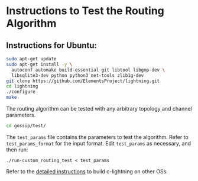 # Instructions to Test the Routing Algorithm

## Instructions for Ubuntu:
```bash
sudo apt-get update
sudo apt-get install -y \
  autoconf automake build-essential git libtool libgmp-dev \
  libsqlite3-dev python python3 net-tools zlib1g-dev
git clone https://github.com/ElementsProject/lightning.git
cd lightning
./configure
make
```

The routing algorithm can be tested with any arbitrary topology and channel parameters.
```bash
cd gossip/test/
```
The `test_params` file contains the parameters to test the algorithm. Refer to `test_params_format` for the input format. Edit `test_params` as necessary, and then run: 
```
./run-custom_routing_test < test_params
```

Refer to the [detailed instructions](https://github.com/samvid25/lightning/blob/master/doc/INSTALL.md) to build c-lightning on other OSs.
